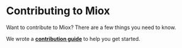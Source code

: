 # Contributing to Miox

Want to contribute to Miox? There are a few things you need to know.

We wrote a **[contribution guide](https://miox.u51.com)** to help you get started.